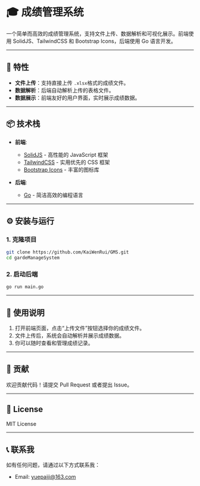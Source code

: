 # 🎓 成绩管理系统

一个简单而高效的成绩管理系统，支持文件上传、数据解析和可视化展示。前端使用 SolidJS、TailwindCSS 和 Bootstrap Icons，后端使用 Go 语言开发。

---

## 🚀 特性

- **文件上传**：支持直接上传 `.xlsx`格式的成绩文件。
- **数据解析**：后端自动解析上传的表格文件。
- **数据展示**：前端友好的用户界面，实时展示成绩数据。

---

## 📦 技术栈

- **前端**:
  - [SolidJS](https://solidjs.com/) - 高性能的 JavaScript 框架
  - [TailwindCSS](https://tailwindcss.com/) - 实用优先的 CSS 框架
  - [Bootstrap Icons](https://icons.getbootstrap.com/) - 丰富的图标库

- **后端**:
  - [Go](https://golang.org/) - 简洁高效的编程语言

---

## ⚙️ 安装与运行

### 1. 克隆项目

```bash
git clone https://github.com/KaiWenRui/GMS.git
cd gardeManageSystem
```

### 2. 启动后端

```bash
go run main.go
```


---

## 🌟 使用说明

1. 打开前端页面，点击“上传文件”按钮选择你的成绩文件。
2. 文件上传后，系统会自动解析并展示成绩数据。
3. 你可以随时查看和管理成绩记录。

---

## 🤝 贡献

欢迎贡献代码！请提交 Pull Request 或者提出 Issue。

---

## 📄 License

MIT License

---

## 📞 联系我

如有任何问题，请通过以下方式联系我：

- Email: yuepaiji@163.com
